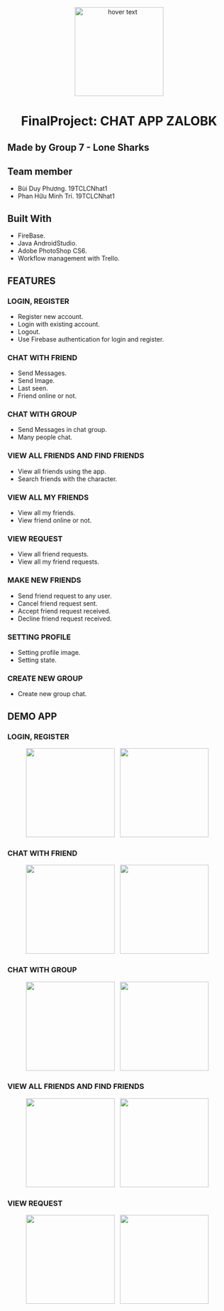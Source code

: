 
<p align="center">
  <img src="https://user-images.githubusercontent.com/94583292/145958982-c99859e5-8138-4c19-93ad-42a31140d786.png" width="200" title="hover text">
<h1 align="center">FinalProject: CHAT APP ZALOBK</h1>
</p>

## Made by Group 7 - Lone Sharks

## Team member
- Bùi Duy Phương. 19TCLCNhat1
- Phan Hữu Minh Trí. 19TCLCNhat1

## Built With
- FireBase.
- Java AndroidStudio.
- Adobe PhotoShop CS6.
- Workflow management with Trello.

## FEATURES
### LOGIN, REGISTER
- Register new account.
- Login with existing account.
- Logout.
- Use Firebase authentication for login and register.
### CHAT WITH FRIEND
- Send Messages.
- Send Image.
- Last seen.
- Friend online or not.
### CHAT WITH GROUP
- Send Messages in chat group.
- Many people chat.
### VIEW ALL FRIENDS AND FIND FRIENDS
- View all friends using the app.
- Search friends with the character.
### VIEW ALL MY FRIENDS
- View all my friends.
- View friend online or not.
### VIEW REQUEST
- View all friend requests.
- View all my friend requests.
### MAKE NEW FRIENDS
- Send friend request to any user.
- Cancel friend request sent.
- Accept friend request received.
- Decline friend request received.
### SETTING PROFILE
- Setting profile image.
- Setting state.
### CREATE NEW GROUP
- Create new group chat.

## DEMO APP

### LOGIN, REGISTER
<p align="center">
<img src="https://github.com/MinhTri111/FinalProject/blob/main/anh/2296111e3c54f60aaf45.jpg" width="200"> &nbsp; <img src="https://github.com/MinhTri111/FinalProject/blob/main/anh/4ec8734c5e069458cd17.jpg" width="200"> &nbsp; 
</p>

### CHAT WITH FRIEND
<p align="center">
<img src="https://github.com/MinhTri111/FinalProject/blob/main/anh/3aabb3379e7d54230d6c.jpg" width="200"> &nbsp; <img src="https://github.com/MinhTri111/FinalProject/blob/main/anh/391c468a6bc0a19ef8d1.jpg" width="200"> &nbsp; 
</p>

### CHAT WITH GROUP
<p align="center">
<img src="https://github.com/MinhTri111/FinalProject/blob/main/anh/71a56e7b4331896fd020.jpg" width="200"> &nbsp; <img src="https://github.com/MinhTri111/FinalProject/blob/main/anh/Picture1.png" width="200"> &nbsp; 
</p>

### VIEW ALL FRIENDS AND FIND FRIENDS
<p align="center">
<img src="https://github.com/MinhTri111/FinalProject/blob/main/anh/8cc0f8eed6a41cfa45b5.jpg" width="200"> &nbsp; <img src="https://github.com/MinhTri111/FinalProject/blob/main/anh/e10ce1ad7fe7b5b9ecf6.jpg" width="200"> &nbsp; 
</p>

### VIEW REQUEST
<p align="center">
<img src="https://github.com/MinhTri111/FinalProject/blob/main/anh/8cc0f8eed6a41cfa45b5.jpg" width="200"> &nbsp; <img src="https://github.com/MinhTri111/FinalProject/blob/main/anh/Picture1.png" width="200"> &nbsp; 
</p>